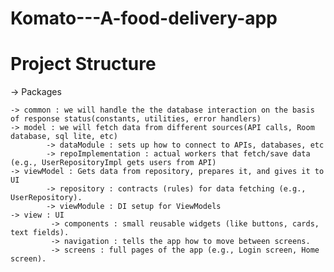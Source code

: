 ﻿# Komato---A-food-delivery-app

# Project Structure

  -> Packages

    -> common : we will handle the the database interaction on the basis of response status(constants, utilities, error handlers)
    -> model : we will fetch data from different sources(API calls, Room database, sql lite, etc)
            -> dataModule : sets up how to connect to APIs, databases, etc
            -> repoImplementation : actual workers that fetch/save data (e.g., UserRepositoryImpl gets users from API)
    -> viewModel : Gets data from repository, prepares it, and gives it to UI
            -> repository : contracts (rules) for data fetching (e.g., UserRepository).
            -> viewModule : DI setup for ViewModels
    -> view : UI
             -> components : small reusable widgets (like buttons, cards, text fields).
             -> navigation : tells the app how to move between screens.
             -> screens : full pages of the app (e.g., Login screen, Home screen).

